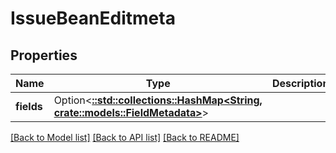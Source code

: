 # IssueBeanEditmeta

## Properties

Name | Type | Description | Notes
------------ | ------------- | ------------- | -------------
**fields** | Option<[**::std::collections::HashMap<String, crate::models::FieldMetadata>**](FieldMetadata.md)> |  | [optional][readonly]

[[Back to Model list]](../README.md#documentation-for-models) [[Back to API list]](../README.md#documentation-for-api-endpoints) [[Back to README]](../README.md)


